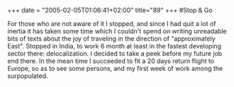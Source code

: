 +++
date = "2005-02-05T01:06:41+02:00"
title="89"
+++
#Stop & Go

For those who are not aware of it I stopped, and since I had quit a lot of inertia it has taken some time which I couldn't spend on writing unreadable bits of texts about the joy of traveling in the direction of "approximately East". 
Stopped in India, to work 6 month at least in the fastest developing sector there: delocalization. I decided to take a peek before my future job end there. 
In the mean time I succeeded to fit a 20 days return flight to Europe, so as to see some persons, and my first week of work among the surpopulated. 

